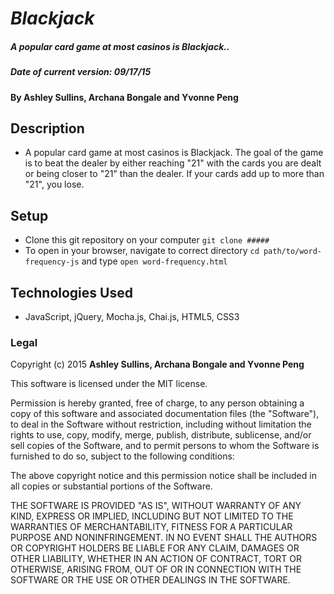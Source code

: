 # _Blackjack_

##### A popular card game at most casinos is Blackjack..

##### Date of current version: 09/17/15

#### By **Ashley Sullins, Archana Bongale and Yvonne Peng**

## Description
* A popular card game at most casinos is Blackjack. The goal of the game is to beat the dealer by either reaching "21" with the cards you are dealt or being closer to "21" than the dealer. If your cards add up to more than "21", you lose.

## Setup

* Clone this git repository on your computer ```git clone ##### ```
* To open in your browser, navigate to correct directory ```cd path/to/word-frequency-js``` and type ```open word-frequency.html```


## Technologies Used

* JavaScript, jQuery, Mocha.js, Chai.js, HTML5, CSS3

### Legal

Copyright (c) 2015 **Ashley Sullins, Archana Bongale and Yvonne Peng**

This software is licensed under the MIT license.

Permission is hereby granted, free of charge, to any person obtaining a copy
of this software and associated documentation files (the "Software"), to deal
in the Software without restriction, including without limitation the rights
to use, copy, modify, merge, publish, distribute, sublicense, and/or sell
copies of the Software, and to permit persons to whom the Software is
furnished to do so, subject to the following conditions:

The above copyright notice and this permission notice shall be included in
all copies or substantial portions of the Software.

THE SOFTWARE IS PROVIDED "AS IS", WITHOUT WARRANTY OF ANY KIND, EXPRESS OR
IMPLIED, INCLUDING BUT NOT LIMITED TO THE WARRANTIES OF MERCHANTABILITY,
FITNESS FOR A PARTICULAR PURPOSE AND NONINFRINGEMENT. IN NO EVENT SHALL THE
AUTHORS OR COPYRIGHT HOLDERS BE LIABLE FOR ANY CLAIM, DAMAGES OR OTHER
LIABILITY, WHETHER IN AN ACTION OF CONTRACT, TORT OR OTHERWISE, ARISING FROM,
OUT OF OR IN CONNECTION WITH THE SOFTWARE OR THE USE OR OTHER DEALINGS IN
THE SOFTWARE.
